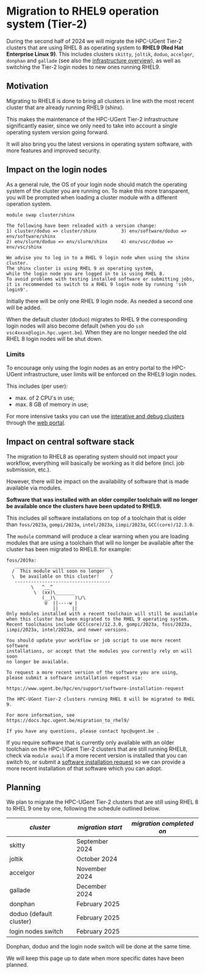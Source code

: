 
# Migration to RHEL9 operation system (Tier-2)

During the second half of 2024 we will migrate the HPC-UGent Tier-2 clusters that 
are using RHEL 8 as operating system to **RHEL9 (Red Hat Enterprise Linux 9)**.
This includes clusters `skitty`, `joltik`, `doduo`, `accelgor`, `donphan` and `gallade` 
(see also the [infrastructure overview](https://www.ugent.be/hpc/en/infrastructure)), 
as well as switching the Tier-2 login nodes to new ones running RHEL9.

## Motivation

Migrating to RHEL8 is done to bring all clusters in line with the most recent 
cluster that are already running RHEL9 (shinx).

This makes the maintenance of the HPC-UGent Tier-2 infrastructure significantly easier, 
since we only need to take into account a single operating system version going forward.

It will also bring you the latest versions in operating system software, with more 
features and improved security.

## Impact on the login nodes

As a general rule, the OS of your login node should match the operating system of the cluster 
you are running on. To make this more transparent, you will be prompted when loading 
a cluster module with a different operation system.

    module swap cluster/shinx

    The following have been reloaded with a version change:
    1) cluster/doduo => cluster/shinx         3) env/software/doduo => env/software/shinx
    2) env/slurm/doduo => env/slurm/shinx     4) env/vsc/doduo => env/vsc/shinx

    We advise you to log in to a RHEL 9 login node when using the shinx cluster.
    The shinx cluster is using RHEL 9 as operating system,
    while the login node you are logged in to is using RHEL 8.
    To avoid problems with testing installed software or submitting jobs,
    it is recommended to switch to a RHEL 9 login node by running 'ssh login9'.

Initially there will be only one RHEL 9 login node. As needed a second one will be added.

When the default cluster (doduo) migrates to RHEL 9 the corresponding login nodes 
will also become default (when you do `ssh vsc4xxxx@login.hpc.ugent.be`). 
When they are no longer needed the old RHEL 8 login nodes will be shut down.

### Limits

To encourage only using the login nodes as an entry portal to the HPC-UGent infrastructure, 
user limits will be enforced on the RHEL9 login nodes.

This includes (per user):
* max. of 2 CPU's in use;
* max. 8 GB of memory in use;

For more intensive tasks you can use the 
[interative and debug clusters](https://docs.hpc.ugent.be/interactive_debug/) 
through the [web portal](https://docs.hpc.ugent.be/web_portal/).

## Impact on central software stack

The migration to RHEL8 as operating system should not impact your workflow, 
everything will basically be working as it did before (incl. job submission, etc.).

However, there will be impact on the availability of software that is made available via modules.

**Software that was installed with an older compiler toolchain will no 
longer be available once the clusters have been updated to RHEL9.**

This includes all software installations on top of a toolchain that is older than 
`foss/2023a`, `gompi/2023a`, `intel/2023a`, `iimpi/2023a`, `GCC(core)/12.3.0`.

The `module` command will produce a clear warning when you are loading modules 
that are using a toolchain that will no longer be available after the cluster 
has been migrated to RHEL8.
for example:

    foss/2019a:
       ___________________________________
      /  This module will soon no longer  \
      \  be available on this cluster!    /
       -----------------------------------
             \   ^__^
              \  (xx)\_______
                 (__)\       )\/\
                  U  ||----w |
                     ||     ||
    Only modules installed with a recent toolchain will still be available
    when this cluster has been migrated to the RHEL 9 operating system.
    Recent toolchains include GCC(core)/12.3.0, gompi/2023a, foss/2023a,
    iimpi/2023a, intel/2023a, and newer versions.

    You should update your workflow or job script to use more recent software
    installations, or accept that the modules you currently rely on will soon
    no longer be available.

    To request a more recent version of the software you are using,
    please submit a software installation request via:

    https://www.ugent.be/hpc/en/support/software-installation-request

    The HPC-UGent Tier-2 clusters running RHEL 8 will be migrated to RHEL 9.

    For more information, see https://docs.hpc.ugent.be/migration_to_rhel9/

    If you have any questions, please contact hpc@ugent.be .

If you require software that is currently only available with an older toolchain 
on the HPC-UGent Tier-2 clusters that are still running RHEL8, 
check via `module avail` if a more recent version is installed that you can switch to, 
or submit a [software installation request](https://www.ugent.be/hpc/en/support/software-installation-request) 
so we can provide a more recent installation of that software which you can adopt.

## Planning

We plan to migrate the HPC-UGent Tier-2 clusters that are still 
using RHEL 8 to RHEL 9 one by one, following the schedule outlined below.

| ***cluster*** | ***migration start*** | ***migration completed on*** |
| --- | ---- | --- |
| skitty | September 2024 | |
| joltik | October 2024 | |
| accelgor | November 2024 | |
| gallade | December 2024 | |
| donphan | February 2025 | |
| doduo (default cluster) | February 2025 | |
| login nodes switch | February 2025 | |

Donphan, doduo and the login node switch will be done at the same time.

We will keep this page up to date when more specific dates have been planned.
